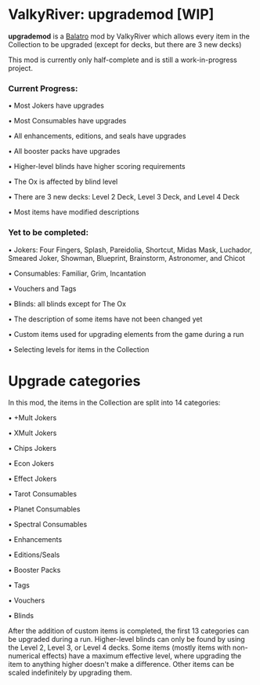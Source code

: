 # ValkyRiver: upgrademod [WIP]
**upgrademod** is a [Balatro](https://store.steampowered.com/app/2379780/Balatro/) mod by ValkyRiver which allows every item in the Collection to be upgraded (except for decks, but there are 3 new decks)

This mod is currently only half-complete and is still a work-in-progress project.

### Current Progress:
• Most Jokers have upgrades

• Most Consumables have upgrades

• All enhancements, editions, and seals have upgrades

• All booster packs have upgrades

• Higher-level blinds have higher scoring requirements

• The Ox is affected by blind level

• There are 3 new decks: Level 2 Deck, Level 3 Deck, and Level 4 Deck

• Most items have modified descriptions

### Yet to be completed:
• Jokers: Four Fingers, Splash, Pareidolia, Shortcut, Midas Mask, Luchador, Smeared Joker, Showman, Blueprint, Brainstorm, Astronomer, and Chicot

• Consumables: Familiar, Grim, Incantation

• Vouchers and Tags

• Blinds: all blinds except for The Ox

• The description of some items have not been changed yet

• Custom items used for upgrading elements from the game during a run

• Selecting levels for items in the Collection

# Upgrade categories
In this mod, the items in the Collection are split into 14 categories:

• +Mult Jokers

• XMult Jokers

• Chips Jokers

• Econ Jokers

• Effect Jokers

• Tarot Consumables

• Planet Consumables

• Spectral Consumables

• Enhancements

• Editions/Seals

• Booster Packs

• Tags

• Vouchers

• Blinds

After the addition of custom items is completed, the first 13 categories can be upgraded during a run. Higher-level blinds can only be found by using the Level 2, Level 3, or Level 4 decks. Some items (mostly items with non-numerical effects) have a maximum effective level, where upgrading the item to anything higher doesn't make a difference. Other items can be scaled indefinitely by upgrading them.
